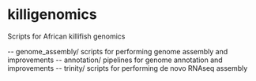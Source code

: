 # killigenomics
Scripts for African killifish genomics

-- genome_assembly/ scripts for performing genome assembly and improvements
-- annotation/ pipelines for genome annotation and improvements
-- trinity/ scripts for performing de novo RNAseq assembly
